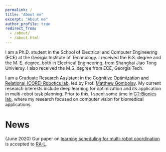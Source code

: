 ```yaml
---
permalink: /
title: "About me"
excerpt: "About me"
author_profile: true
redirect_from: 
  - /about/
  - /about.html
---
```


I am a Ph.D. student in the School of Electrical and Computer Engineering (ECE) at the Georgia Institute of Technology. I received the B.S. degree and the M. E. degree, both in Electrical Engineering, from Shanghai Jiao Tong Univiersy. I also received the M.S. degree from ECE, Georgia Tech. 

I am a Graduate Research Assistant in the [Cognitive Optimization and Relational (CORE) Robotics lab](https://core-robotics.gatech.edu), led by Prof. [Matthew Gombolay](https://core-robotics.gatech.edu/people/matthew-gombolay/). My current research interests include deep learning for optimization and its application in multi-robot task planning. Prior to this, I spent some time in [GT-Bionics lab](http://gtbionics.ece.gatech.edu/), where my research focused on computer vision for biomedical applications.

News
======
(June 2020) Our paper on [learning scheduling for multi-robot coordination](https://phejohnwang.github.io//files/RAL20_robognn.pdf) is accepted to [RA-L](https://www.ieee-ras.org/publications/ra-l).

